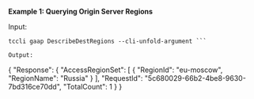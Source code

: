 **Example 1: Querying Origin Server Regions**



Input: 

```
tccli gaap DescribeDestRegions --cli-unfold-argument ```

Output: 
```
{
    "Response": {
        "AccessRegionSet": [
            {
                "RegionId": "eu-moscow",
                "RegionName": "Russia"
            }
        ],
        "RequestId": "5c680029-66b2-4be8-9630-7bd316ce70dd",
        "TotalCount": 1
    }
}
```

